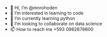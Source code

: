 - 👋 Hi, I’m @mnrohoden
- 👀 I’m interested in learning to code
- 🌱 I’m currently learning python
- 💞️ I’m looking to collaborate on data science
- 📫 How to reach me +593 0982678600

<!---
mnrohoden/mnrohoden is a ✨ special ✨ repository because its `README.md` (this file) appears on your GitHub profile.
You can click the Preview link to take a look at your changes.
--->
